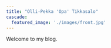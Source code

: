 ```yaml
---
title: "Olli-Pekka 'Opa' Tikkasalo"
cascade:
  featured_image: './images/front.jpg'
---
```

Welcome to my blog.

